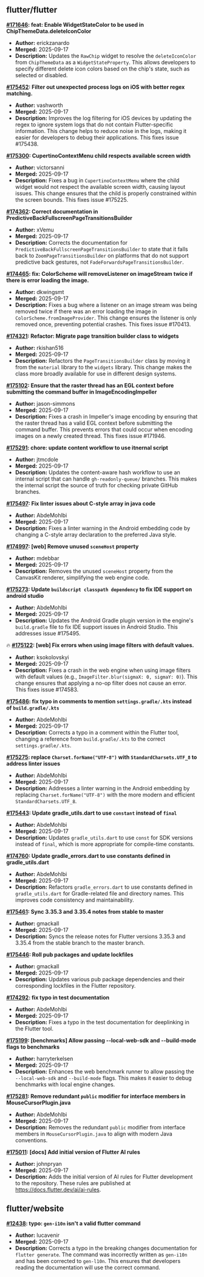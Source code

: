 ## flutter/flutter

**[#171646](https://github.com/flutter/flutter/pull/171646): feat: Enable WidgetStateColor to be used in ChipThemeData.deleteIconColor**
  - **Author:** erickzanardo
  - **Merged:** 2025-09-17
  - **Description:** Updates the `RawChip` widget to resolve the `deleteIconColor` from `ChipThemeData` as a `WidgetStateProperty`. This allows developers to specify different delete icon colors based on the chip's state, such as selected or disabled.

**[#175452](https://github.com/flutter/flutter/pull/175452): Filter out unexpected process logs on iOS with better regex matching.**
  - **Author:** vashworth
  - **Merged:** 2025-09-17
  - **Description:** Improves the log filtering for iOS devices by updating the regex to ignore system logs that do not contain Flutter-specific information. This change helps to reduce noise in the logs, making it easier for developers to debug their applications. This fixes issue #175438.

**[#175300](https://github.com/flutter/flutter/pull/175300): CupertinoContextMenu child respects available screen width**
  - **Author:** victorsanni
  - **Merged:** 2025-09-17
  - **Description:** Fixes a bug in `CupertinoContextMenu` where the child widget would not respect the available screen width, causing layout issues. This change ensures that the child is properly constrained within the screen bounds. This fixes issue #175225.

**[#174362](https://github.com/flutter/flutter/pull/174362): Correct documentation in PredictiveBackFullscreenPageTransitionsBuilder**
  - **Author:** xVemu
  - **Merged:** 2025-09-17
  - **Description:** Corrects the documentation for `PredictiveBackFullscreenPageTransitionsBuilder` to state that it falls back to `ZoomPageTransitionsBuilder` on platforms that do not support predictive back gestures, not `FadeForwardsPageTransitionsBuilder`.

**[#174465](https://github.com/flutter/flutter/pull/174465): fix: ColorScheme will removeListener on imageStream twice if there is error loading the image.**
  - **Author:** dkwingsmt
  - **Merged:** 2025-09-17
  - **Description:** Fixes a bug where a listener on an image stream was being removed twice if there was an error loading the image in `ColorScheme.fromImageProvider`. This change ensures the listener is only removed once, preventing potential crashes. This fixes issue #170413.

**[#174321](https://github.com/flutter/flutter/pull/174321): Refactor: Migrate page transition builder class to widgets**
  - **Author:** rkishan516
  - **Merged:** 2025-09-17
  - **Description:** Refactors the `PageTransitionsBuilder` class by moving it from the `material` library to the `widgets` library. This change makes the class more broadly available for use in different design systems.

**[#175102](https://github.com/flutter/flutter/pull/175102): Ensure that the raster thread has an EGL context before submitting the command buffer in ImageEncodingImpeller**
  - **Author:** jason-simmons
  - **Merged:** 2025-09-17
  - **Description:** Fixes a crash in Impeller's image encoding by ensuring that the raster thread has a valid EGL context before submitting the command buffer. This prevents errors that could occur when encoding images on a newly created thread. This fixes issue #171946.

**[#175291](https://github.com/flutter/flutter/pull/175291): chore: update content workflow to use itnernal script**
  - **Author:** jtmcdole
  - **Merged:** 2025-09-17
  - **Description:** Updates the content-aware hash workflow to use an internal script that can handle `gh-readonly-queue/` branches. This makes the internal script the source of truth for checking private GitHub branches.

**[#175497](https://github.com/flutter/flutter/pull/175497): Fix linter issues about C-style array in java code**
  - **Author:** AbdeMohlbi
  - **Merged:** 2025-09-17
  - **Description:** Fixes a linter warning in the Android embedding code by changing a C-style array declaration to the preferred Java style.

**[#174997](https://github.com/flutter/flutter/pull/174997): [web] Remove unused `sceneHost` property**
  - **Author:** mdebbar
  - **Merged:** 2025-09-17
  - **Description:** Removes the unused `sceneHost` property from the CanvasKit renderer, simplifying the web engine code.

**[#175273](https://github.com/flutter/flutter/pull/175273): Update `buildscript classpath dependency` to fix IDE support on android studio**
  - **Author:** AbdeMohlbi
  - **Merged:** 2025-09-17
  - **Description:** Updates the Android Gradle plugin version in the engine's `build.gradle` file to fix IDE support issues in Android Studio. This addresses issue #175495.

🔥 **[#175122](https://github.com/flutter/flutter/pull/175122): [web] Fix errors when using image filters with default values.**
  - **Author:** ksokolovskyi
  - **Merged:** 2025-09-17
  - **Description:** Fixes a crash in the web engine when using image filters with default values (e.g., `ImageFilter.blur(sigmaX: 0, sigmaY: 0)`). This change ensures that applying a no-op filter does not cause an error. This fixes issue #174583.

**[#175486](https://github.com/flutter/flutter/pull/175486): fix typo in comments to mention `settings.gradle/.kts` instead of `build.gradle/.kts`**
  - **Author:** AbdeMohlbi
  - **Merged:** 2025-09-17
  - **Description:** Corrects a typo in a comment within the Flutter tool, changing a reference from `build.gradle/.kts` to the correct `settings.gradle/.kts`.

**[#175275](https://github.com/flutter/flutter/pull/175275): replace `Charset.forName("UTF-8")` with `StandardCharsets.UTF_8` to address linter issues**
  - **Author:** AbdeMohlbi
  - **Merged:** 2025-09-17
  - **Description:** Addresses a linter warning in the Android embedding by replacing `Charset.forName("UTF-8")` with the more modern and efficient `StandardCharsets.UTF_8`.

**[#175443](https://github.com/flutter/flutter/pull/175443): Update gradle_utils.dart to use `constant` instead of `final`**
  - **Author:** AbdeMohlbi
  - **Merged:** 2025-09-17
  - **Description:** Updates `gradle_utils.dart` to use `const` for SDK versions instead of `final`, which is more appropriate for compile-time constants.

**[#174760](https://github.com/flutter/flutter/pull/174760): Update gradle_errors.dart to use constants defined in gradle_utils.dart**
  - **Author:** AbdeMohlbi
  - **Merged:** 2025-09-17
  - **Description:** Refactors `gradle_errors.dart` to use constants defined in `gradle_utils.dart` for Gradle-related file and directory names. This improves code consistency and maintainability.

**[#175461](https://github.com/flutter/flutter/pull/175461): Sync 3.35.3 and 3.35.4 notes from stable to master**
  - **Author:** gmackall
  - **Merged:** 2025-09-17
  - **Description:** Syncs the release notes for Flutter versions 3.35.3 and 3.35.4 from the stable branch to the master branch.

**[#175446](https://github.com/flutter/flutter/pull/175446): Roll pub packages and update lockfiles**
  - **Author:** gmackall
  - **Merged:** 2025-09-17
  - **Description:** Updates various pub package dependencies and their corresponding lockfiles in the Flutter repository.

**[#174292](https://github.com/flutter/flutter/pull/174292): fix typo in test documentation**
  - **Author:** AbdeMohlbi
  - **Merged:** 2025-09-17
  - **Description:** Fixes a typo in the test documentation for deeplinking in the Flutter tool.

**[#175199](https://github.com/flutter/flutter/pull/175199): [benchmarks] Allow passing --local-web-sdk and --build-mode flags to benchmarks**
  - **Author:** harryterkelsen
  - **Merged:** 2025-09-17
  - **Description:** Enhances the web benchmark runner to allow passing the `--local-web-sdk` and `--build-mode` flags. This makes it easier to debug benchmarks with local engine changes.

**[#175281](https://github.com/flutter/flutter/pull/175281): Remove redundant `public` modifier for interface members in MouseCursorPlugin.java**
  - **Author:** AbdeMohlbi
  - **Merged:** 2025-09-17
  - **Description:** Removes the redundant `public` modifier from interface members in `MouseCursorPlugin.java` to align with modern Java conventions.

**[#175011](https://github.com/flutter/flutter/pull/175011): [docs] Add initial version of Flutter AI rules**
  - **Author:** johnpryan
  - **Merged:** 2025-09-17
  - **Description:** Adds the initial version of AI rules for Flutter development to the repository. These rules are published at https://docs.flutter.dev/ai/ai-rules.


## flutter/website

**[#12438](https://github.com/flutter/website/pull/12438): typo: `gen-i10n` isn't a valid flutter command**
  - **Author:** lucavenir
  - **Merged:** 2025-09-17
  - **Description:** Corrects a typo in the breaking changes documentation for `flutter generate`. The command was incorrectly written as `gen-i10n` and has been corrected to `gen-l10n`. This ensures that developers reading the documentation will use the correct command.


